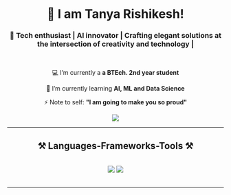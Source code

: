 <h1 align="center">
    👋 I am Tanya Rishikesh!
</h1>

<h3 align="center">🌟 Tech enthusiast | AI innovator | Crafting elegant solutions at the intersection of creativity and technology |</h3>

<br/>

<div align="center">
 
 💻 I’m currently a **a BTEch. 2nd year student**
 
 🌱 I’m currently learning **AI, ML and Data Science**

 ⚡ Note to self: **"I am going to make you so proud"**

 

 </div>
 
<div align="center"> 
  <a href="mailto:tanya.24.rishikesh@gmail.com">
    <img src="https://img.shields.io/badge/Gmail-333333?style=for-the-badge&logo=gmail&logoColor=red" />
  </a>
 
 
</div>

 <hr/>
 
<h2 align="center">⚒️ Languages-Frameworks-Tools ⚒️</h2>
<br/>
<div align="center">
    <img src="https://skillicons.dev/icons?i=react,bootstrap,mui,html,css,vscode,github,figma,tailwind,git," />
    <img src="https://skillicons.dev/icons?i=nodejs,python,javascript,express,mongodb,java,mysql,opencv" /><br>
</div>

<br/>
<hr/>
